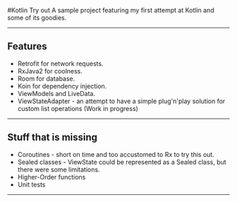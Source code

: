 #Kotlin Try out
A sample project featuring my first attempt at Kotlin and some of its goodies.

---

## Features
* Retrofit for network requests.
* RxJava2 for coolness.
* Room for database.
* Koin for dependency injection.
* ViewModels and LiveData.
* ViewStateAdapter - an attempt to have a simple plug'n'play solution for custom list operations (Work in progress)

---

## Stuff that is missing
* Coroutines - short on time and too accustomed to Rx to try this out.
* Sealed classes - ViewState could be represented as a Sealed class, but there were some limitations.
* Higher-Order functions
* Unit tests

---

